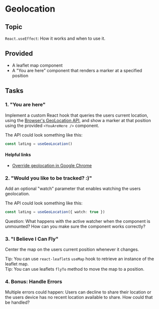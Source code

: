 # Geolocation

## Topic

`React.useEffect`: How it works and when to use it.

## Provided

- A leaflet map component
- A "You are here" component that renders a marker at a specified position

## Tasks

### 1. "You are here"

Implement a custom React hook that queries the users current location, using the [Browser's GeoLocation API](https://developer.mozilla.org/en-US/docs/Web/API/Geolocation), and show a marker at that position using the provided `<YouAreHere />` component.

The API could look something like this:

```ts
const latLng = useGeoLocation()
```

#### Helpful links

- [Override geolocation in Google Chrome](https://developer.chrome.com/docs/devtools/device-mode/geolocation/)

### 2. "Would you like to be tracked? :)"

Add an optional "watch" parameter that enables watching the users geolocation.

The API could look something like this:

```ts
const latLng = useGeoLocation({ watch: true })
```

Question: What happens with the active watcher when the component is unmounted? How can you make sure the component works correctly?

### 3. "I Believe I Can Fly"

Center the map on the users current position whenever it changes.

Tip: You can use `react-leaflet`s `useMap` hook to retrieve an instance of the leaflet map.  
Tip: You can use leaflets `flyTo` method to move the map to a position.

### 4. Bonus: Handle Errors

Multiple errors could happen: Users can decline to share their location or the users device has no recent location available to share.
How could that be handled?
